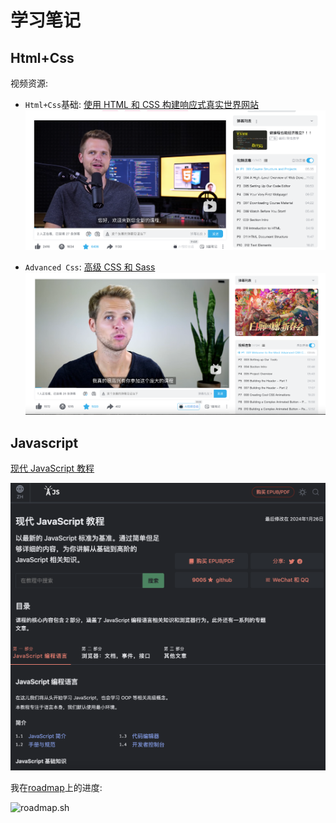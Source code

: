 # 学习笔记
## Html+Css

视频资源:

- `Html+Css`基础: [使用 HTML 和 CSS 构建响应式真实世界网站](https://www.bilibili.com/video/BV1A34y1e7wL/?spm_id_from=333.337.search-card.all.click&vd_source=21109b19ccfac918847e83a16ead1618)
  ![image-20240127下午84043015](./README.assets/image-20240127%E4%B8%8B%E5%8D%8884043015.png)

- `Advanced Css`: [高级 CSS 和 Sass](https://www.bilibili.com/video/BV1n94y1o7yS/?spm_id_from=333.337.search-card.all.click)
  ![image-20240127下午84224750](./README.assets/image-20240127%E4%B8%8B%E5%8D%8884224750.png)



## Javascript

[现代 JavaScript 教程](https://zh.javascript.info/)

![image-20240127下午84338282](./README.assets/image-20240127%E4%B8%8B%E5%8D%8884338282.png)



我在[roadmap](https://roadmap.sh/)上的进度:

![roadmap.sh](https://api.roadmap.sh/v1-badge/wide/648eb21e779070ae62492d7a?variant=dark&roadmaps=frontend%2Cjavascript%2Creact%2Cvue)

